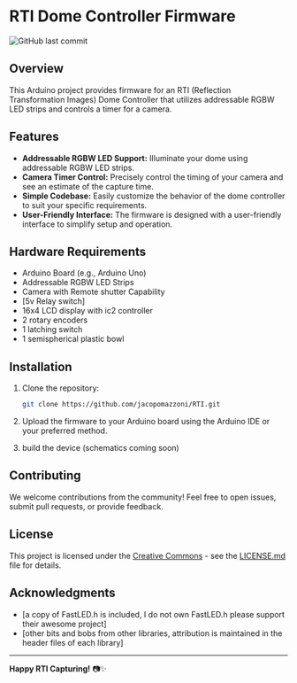 # RTI Dome Controller Firmware

![GitHub last commit](https://img.shields.io/github/last-commit/jacopomazzoni/RTI)

## Overview

This Arduino project provides firmware for an RTI (Reflection Transformation Images) Dome Controller that utilizes addressable RGBW LED strips and controls a timer for a camera.

## Features

- **Addressable RGBW LED Support:** Illuminate your dome using addressable RGBW LED strips.
- **Camera Timer Control:** Precisely control the timing of your camera and see an estimate of the capture time.
- **Simple Codebase:** Easily customize the behavior of the dome controller to suit your specific requirements.
- **User-Friendly Interface:** The firmware is designed with a user-friendly interface to simplify setup and operation.

## Hardware Requirements

- Arduino Board (e.g., Arduino Uno)
- Addressable RGBW LED Strips
- Camera with Remote shutter Capability
- [5v Relay switch]
- 16x4 LCD display with ic2 controller
- 2 rotary encoders
- 1 latching switch
- 1 semispherical plastic bowl

## Installation

1. Clone the repository:

    ```bash
    git clone https://github.com/jacopomazzoni/RTI.git
    ```

2. Upload the firmware to your Arduino board using the Arduino IDE or your preferred method.

3. build the device (schematics coming soon)
## Contributing

We welcome contributions from the community! Feel free to open issues, submit pull requests, or provide feedback.

## License

This project is licensed under the [Creative Commons](LICENSE.md) - see the [LICENSE.md](LICENSE.md) file for details.

## Acknowledgments

- [a copy of FastLED.h is included, I do not own FastLED.h please support their awesome project]
- [other bits and bobs from other libraries, attribution is maintained in the header files of each library]

---

**Happy RTI Capturing!** 📷✨